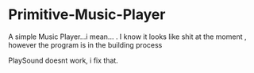 # Primitive-Music-Player
A simple Music Player...i mean... .
I know it looks like shit at the moment , however the program is in the building process

PlaySound doesnt work, i fix that.
